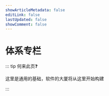 ```yaml
---
showArticleMetadata: false
editLink: false
lastUpdated: false
showComment: false
---
```


# 体系专栏

::: tip 何来此页❓

这里是通用的基础，软件的大厦将从这里开始构建


:::
